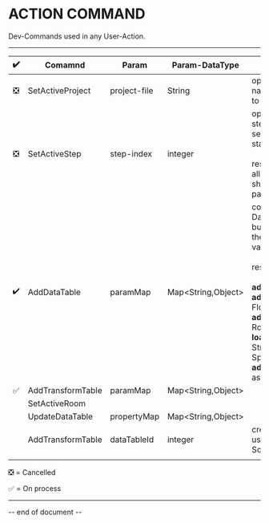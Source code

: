 # ACTION COMMAND

Dev-Commands used in any User-Action.

----

|      :heavy_check_mark:       | Comamnd           | Param        | Param-DataType     | Description                                                  | Scope     |
| :---------------------------: | ----------------- | ------------ | ------------------ | ------------------------------------------------------------ | --------- |
| :negative_squared_cross_mark: | SetActiveProject  | project-file | String             | open project by file-name, load everything to memory.        | Workspace |
| :negative_squared_cross_mark: | SetActiveStep     | step-index   | integer            | open editor-page by step-index, index is sequenced number started at 0.<br /><br />result: <br />all existing objects are shown in the flowchart-page | Project   |
|      :heavy_check_mark:       | AddDataTable      | paramMap     | Map<String,Object> | compatible with DataFileType.paramMap but the Object part of the Map is user defined value.<br /><br />result:<br /><br />**add** Floor to DataTower<br />**add** DataSource to Floor as Room1<br />**add** DataFile to Floor as Room2<br />**load** DataTable Structure from Specified Source<br />**add** DataTable to Floor as Room3 | Step      |
|      :white_check_mark:       | AddTransformTable | paramMap     | Map<String,Object> |                                                              | Step      |
|                               | SetActiveRoom     |              |                    |                                                              |           |
|                               | UpdateDataTable   | propertyMap  | Map<String,Object> |                                                              |           |
|                               | AddTransformTable | dataTableId  | integer            | create TransformTable using DataTable as Source.             |           |
|                               |                   |              |                    |                                                              |           |

:negative_squared_cross_mark: = Cancelled

:white_check_mark: = On process

----

-- end of document --